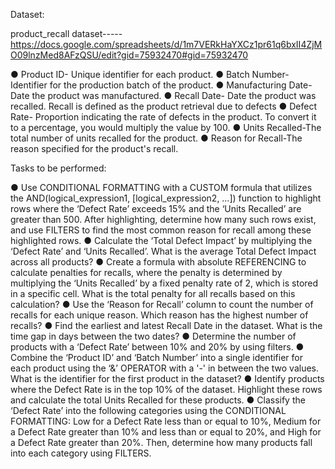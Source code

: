 Dataset:

product_recall dataset----- https://docs.google.com/spreadsheets/d/1m7VERkHaYXCz1pr61q6bxII4ZjMO09lnzMed8AFzQSU/edit?gid=75932470#gid=75932470

● Product ID- Unique identifier for each product.
● Batch Number- Identifier for the production batch of the product.
● Manufacturing Date- Date the product was manufactured.
● Recall Date- Date the product was recalled. Recall is defined as the product retrieval
due to defects
● Defect Rate- Proportion indicating the rate of defects in the product. To convert it to a
percentage, you would multiply the value by 100.
● Units Recalled-The total number of units recalled for the product.
● Reason for Recall-The reason specified for the product's recall.

Tasks to be performed:

● Use CONDITIONAL FORMATTING with a CUSTOM formula that utilizes the
AND(logical_expression1, [logical_expression2, …]) function to highlight rows where
the ‘Defect Rate’ exceeds 15% and the ‘Units Recalled’ are greater than 500. After
highlighting, determine how many such rows exist, and use FILTERS to find the most
common reason for recall among these highlighted rows.
● Calculate the ‘Total Defect Impact’ by multiplying the ‘Defect Rate’ and ‘Units
Recalled’. What is the average Total Defect Impact across all products?
● Create a formula with absolute REFERENCING to calculate penalties for recalls,
where the penalty is determined by multiplying the ‘Units Recalled’ by a fixed penalty rate of 2, which is stored in a specific cell. What is the total penalty for all recalls
based on this calculation?
● Use the ‘Reason for Recall’ column to count the number of recalls for each unique
reason. Which reason has the highest number of recalls?
● Find the earliest and latest Recall Date in the dataset. What is the time gap in days
between the two dates?
● Determine the number of products with a ‘Defect Rate’ between 10% and 20% by
using filters.
● Combine the ‘Product ID’ and ‘Batch Number’ into a single identifier for each
product using the ‘&’ OPERATOR with a '-' in between the two values. What is the
identifier for the first product in the dataset?
● Identify products where the Defect Rate is in the top 10% of the dataset. Highlight
these rows and calculate the total Units Recalled for these products.
● Classify the ‘Defect Rate’ into the following categories using the CONDITIONAL
FORMATTING: Low for a Defect Rate less than or equal to 10%, Medium for a
Defect Rate greater than 10% and less than or equal to 20%, and High for a Defect
Rate greater than 20%. Then, determine how many products fall into each category
using FILTERS.

